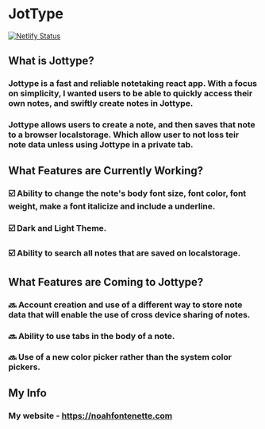# JotType
[![Netlify Status](https://api.netlify.com/api/v1/badges/3435c1f6-c003-425c-87b6-e09a6b0e83de/deploy-status)](https://app.netlify.com/sites/stellular-cranachan-d0ad9a/deploys)

## What is Jottype?
### Jottype is a fast and reliable notetaking react app. With a focus on simplicity, I wanted users to be able to quickly access their own notes, and swiftly create notes in Jottype. 

### Jottype allows users to create a note, and then saves that note to a browser localstorage. Which allow user to not loss teir note data unless using Jottype in a private tab. 

## What Features are Currently Working?
### ☑️ Ability to change the note's body font size, font color, font weight, make a font italicize and include a underline.
### ☑️ Dark and Light Theme.
### ☑️ Ability to search all notes that are saved on localstorage.

## What Features are Coming to Jottype?
### 🔜 Account creation and use of a different way to store note data that will enable the use of cross device sharing of notes.
### 🔜 Ability to use tabs in the body of a note.
### 🔜 Use of a new color picker rather than the system color pickers.

## My Info
### My website - https://noahfontenette.com
